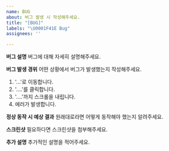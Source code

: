 ```yaml
---
name: BUG
about: 버그 발생 시 작성해주세요.
title: "[BUG]"
labels: "\U0001F41E Bug"
assignees: ''

---
```


**버그 설명**
버그에 대해 자세히 설명해주세요.

**버그 발생 경위**
어떤 상황에서 버그가 발생했는지 작성해주세요.
1. '...'로 이동합니다.
2. '....'를 클릭합니다.
3. '....'까지 스크롤을 내립니다.
4. 에러가 발생합니다.

**정상 동작 시 예상 결과**
원래대로라면 어떻게 동작해야 했는지 알려주세요.

**스크린샷**
필요하다면 스크린샷을 첨부해주세요.

**추가 설명**
추가적인 설명을 적어주세요.

